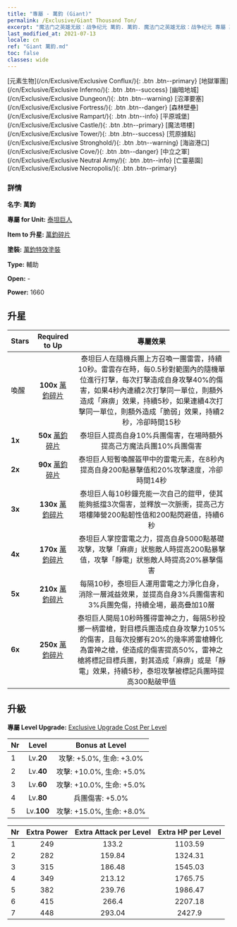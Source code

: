 ```yaml
---
title: "專屬 - 萬鈞 (Giant)"
permalink: /Exclusive/Giant Thousand Ton/
excerpt: "魔法门之英雄无敌：战争纪元 萬鈞. 萬鈞. 魔法门之英雄无敌：战争纪元 專屬 萬鈞. 泰坦巨人 專屬."
last_modified_at: 2021-07-13
locale: cn
ref: "Giant 萬鈞.md"
toc: false
classes: wide
---
```

 [元素生物](/cn/Exclusive/Exclusive Conflux/){: .btn .btn--primary} [地獄軍團](/cn/Exclusive/Exclusive Inferno/){: .btn .btn--success} [幽暗地城](/cn/Exclusive/Exclusive Dungeon/){: .btn .btn--warning} [沼澤要塞](/cn/Exclusive/Exclusive Fortress/){: .btn .btn--danger} [森林壁壘](/cn/Exclusive/Exclusive Rampart/){: .btn .btn--info} [平原城堡](/cn/Exclusive/Exclusive Castle/){: .btn .btn--primary} [魔法塔樓](/cn/Exclusive/Exclusive Tower/){: .btn .btn--success} [荒原據點](/cn/Exclusive/Exclusive Stronghold/){: .btn .btn--warning} [海盜港口](/cn/Exclusive/Exclusive Cove/){: .btn .btn--danger} [中立之軍](/cn/Exclusive/Exclusive Neutral Army/){: .btn .btn--info} [亡靈墓園](/cn/Exclusive/Exclusive Necropolis/){: .btn .btn--primary} 

### 詳情
 **名字: 萬鈞** 

 **專屬 for Unit:** [泰坦巨人](/cn/units/Giant/) 

 **Item to 升星:** [萬鈞碎片](/cn/Items/con_988/)

 **塗裝:** [萬鈞特效塗裝](/cn/Items/con_656/)

 **Type:** 輔助

 **Open:** -

 **Power:** 1660

## 升星

  |     Stars    |  Required to Up | 專屬效果 |
  |:-------------|:---------------:|:---------------:|
  |  喚醒  | **100x** [萬鈞碎片](/cn/Items/con_988/) | 泰坦巨人在隨機兵團上方召喚一團雷雲，持續10秒。雷雲存在時，每0.5秒對範圍內的隨機單位進行打擊，每次打擊造成自身攻擊40%的傷害，如果4秒內連續2次打擊同一單位，則額外造成「麻痹」效果，持續5秒，如果連續4次打擊同一單位，則額外造成「脆弱」效果，持續2秒，冷卻時間15秒 |
  | **1x** <i class="fas fa-star"/> | **50x** [萬鈞碎片](/cn/Items/con_988/) | 泰坦巨人提高自身10%兵團傷害，在場時額外提高己方魔法兵團10%兵團傷害 |
  | **2x** <i class="fas fa-star"/> | **90x** [萬鈞碎片](/cn/Items/con_988/) | 泰坦巨人短暫喚醒盔甲中的雷電元素，在8秒內提高自身200點暴擊值和20%攻擊速度，冷卻時間14秒 |
  | **3x** <i class="fas fa-star"/> | **130x** [萬鈞碎片](/cn/Items/con_988/) | 泰坦巨人每10秒鐘充能一次自己的鎧甲，使其能夠抵擋3次傷害，並釋放一次脈衝，提高己方塔樓陣營200點韌性值和200點閃避值，持續6秒 |
  | **4x** <i class="fas fa-star"/> | **170x** [萬鈞碎片](/cn/Items/con_988/) | 泰坦巨人掌控雷電之力，提高自身5000點基礎攻擊，攻擊「麻痹」狀態敵人時提高200點暴擊值，攻擊「靜電」狀態敵人時提高20%暴擊傷害 |
  | **5x** <i class="fas fa-star"/> | **210x** [萬鈞碎片](/cn/Items/con_988/) | 每隔10秒，泰坦巨人運用雷電之力淨化自身，消除一層減益效果，並提高自身3%兵團傷害和3%兵團免傷，持續全場，最高疊加10層 |
  | **6x** <i class="fas fa-star"/> | **250x** [萬鈞碎片](/cn/Items/con_988/) | 泰坦巨人開局10秒時獲得雷神之力，每隔5秒投擲一柄雷槍，對目標兵團造成自身攻擊力105%的傷害，且每次投擲有20%的幾率將雷槍轉化為雷神之槍，使造成的傷害提高50%，雷神之槍將標記目標兵團，對其造成「麻痹」或是「靜電」效果，持續5秒，泰坦攻擊被標記兵團時提高300點破甲值 |


## 升級
 **專屬 Level Upgrade:** [Exclusive Upgrade Cost Per Level](/Exclusive/ExclusiveUpgradeCostPerLevel/)

  |  Nr  |   Level  | Bonus at Level |
  |:-----|:--------:|:--------------:|
  | 1 | Lv.**20** | 攻擊: +5.0%, 生命: +3.0% |
  | 2 | Lv.**40** | 攻擊: +10.0%, 生命: +5.0% |
  | 3 | Lv.**60** | 攻擊: +10.0%, 生命: +5.0% |
  | 4 | Lv.**80** | 兵團傷害: +5.0% |
  | 5 | Lv.**100** | 攻擊: +15.0%, 生命: +8.0% |


  |  Nr  |  Extra Power | Extra Attack per Level | Extra HP per Level |
  |:-----|:--------:|:--------:|:--------:|
  | 1 | 249 | 133.2 | 1103.59 |
  | 2 | 282 | 159.84 | 1324.31 |
  | 3 | 315 | 186.48 | 1545.03 |
  | 4 | 349 | 213.12 | 1765.75 |
  | 5 | 382 | 239.76 | 1986.47 |
  | 6 | 415 | 266.4 | 2207.18 |
  | 7 | 448 | 293.04 | 2427.9 |


